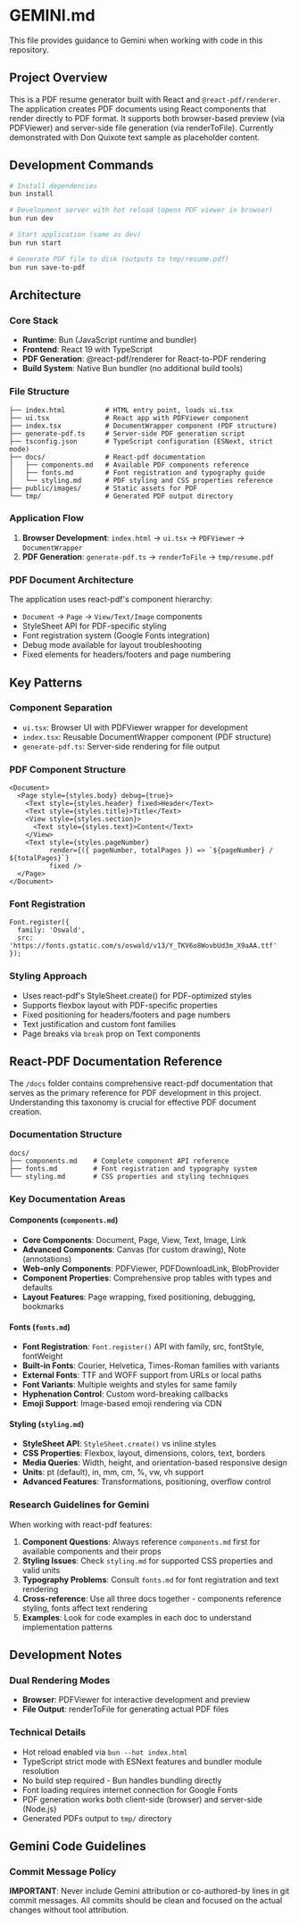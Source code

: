 # GEMINI.md

This file provides guidance to Gemini when working with code in this repository.

## Project Overview

This is a PDF resume generator built with React and `@react-pdf/renderer`. The application creates PDF documents using React components that render directly to PDF format. It supports both browser-based preview (via PDFViewer) and server-side file generation (via renderToFile). Currently demonstrated with Don Quixote text sample as placeholder content.

## Development Commands

```bash
# Install dependencies
bun install

# Development server with hot reload (opens PDF viewer in browser)
bun run dev

# Start application (same as dev)
bun run start

# Generate PDF file to disk (outputs to tmp/resume.pdf)
bun run save-to-pdf
```

## Architecture

### Core Stack
- **Runtime**: Bun (JavaScript runtime and bundler)
- **Frontend**: React 19 with TypeScript
- **PDF Generation**: @react-pdf/renderer for React-to-PDF rendering
- **Build System**: Native Bun bundler (no additional build tools)

### File Structure
```
├── index.html          # HTML entry point, loads ui.tsx
├── ui.tsx              # React app with PDFViewer component  
├── index.tsx           # DocumentWrapper component (PDF structure)
├── generate-pdf.ts     # Server-side PDF generation script
├── tsconfig.json       # TypeScript configuration (ESNext, strict mode)
├── docs/               # React-pdf documentation
│   ├── components.md   # Available PDF components reference
│   ├── fonts.md        # Font registration and typography guide
│   └── styling.md      # PDF styling and CSS properties reference
├── public/images/      # Static assets for PDF
└── tmp/                # Generated PDF output directory
```

### Application Flow
1. **Browser Development**: `index.html` → `ui.tsx` → `PDFViewer` → `DocumentWrapper`
2. **PDF Generation**: `generate-pdf.ts` → `renderToFile` → `tmp/resume.pdf`

### PDF Document Architecture
The application uses react-pdf's component hierarchy:
- `Document` → `Page` → `View/Text/Image` components
- StyleSheet API for PDF-specific styling
- Font registration system (Google Fonts integration)
- Debug mode available for layout troubleshooting
- Fixed elements for headers/footers and page numbering

## Key Patterns

### Component Separation
- `ui.tsx`: Browser UI with PDFViewer wrapper for development
- `index.tsx`: Reusable DocumentWrapper component (PDF structure)
- `generate-pdf.ts`: Server-side rendering for file output

### PDF Component Structure
```tsx
<Document>
  <Page style={styles.body} debug={true}>
    <Text style={styles.header} fixed>Header</Text>
    <Text style={styles.title}>Title</Text>
    <View style={styles.section}>
      <Text style={styles.text}>Content</Text>
    </View>
    <Text style={styles.pageNumber} 
          render={({ pageNumber, totalPages }) => `${pageNumber} / ${totalPages}`} 
          fixed />
  </Page>
</Document>
```

### Font Registration
```tsx
Font.register({
  family: 'Oswald',
  src: 'https://fonts.gstatic.com/s/oswald/v13/Y_TKV6o8WovbUd3m_X9aAA.ttf'
});
```

### Styling Approach
- Uses react-pdf's StyleSheet.create() for PDF-optimized styles
- Supports flexbox layout with PDF-specific properties
- Fixed positioning for headers/footers and page numbers
- Text justification and custom font families
- Page breaks via `break` prop on Text components

## React-PDF Documentation Reference

The `/docs` folder contains comprehensive react-pdf documentation that serves as the primary reference for PDF development in this project. Understanding this taxonomy is crucial for effective PDF document creation.

### Documentation Structure

```
docs/
├── components.md    # Complete component API reference
├── fonts.md         # Font registration and typography system
└── styling.md       # CSS properties and styling techniques
```

### Key Documentation Areas

#### Components (`components.md`)
- **Core Components**: Document, Page, View, Text, Image, Link
- **Advanced Components**: Canvas (for custom drawing), Note (annotations)  
- **Web-only Components**: PDFViewer, PDFDownloadLink, BlobProvider
- **Component Properties**: Comprehensive prop tables with types and defaults
- **Layout Features**: Page wrapping, fixed positioning, debugging, bookmarks

#### Fonts (`fonts.md`)
- **Font Registration**: `Font.register()` API with family, src, fontStyle, fontWeight
- **Built-in Fonts**: Courier, Helvetica, Times-Roman families with variants
- **External Fonts**: TTF and WOFF support from URLs or local paths
- **Font Variants**: Multiple weights and styles for same family
- **Hyphenation Control**: Custom word-breaking callbacks
- **Emoji Support**: Image-based emoji rendering via CDN

#### Styling (`styling.md`)
- **StyleSheet API**: `StyleSheet.create()` vs inline styles
- **CSS Properties**: Flexbox, layout, dimensions, colors, text, borders
- **Media Queries**: Width, height, and orientation-based responsive design
- **Units**: pt (default), in, mm, cm, %, vw, vh support
- **Advanced Features**: Transformations, positioning, overflow control

### Research Guidelines for Gemini

When working with react-pdf features:

1. **Component Questions**: Always reference `components.md` first for available components and their props
2. **Styling Issues**: Check `styling.md` for supported CSS properties and valid units  
3. **Typography Problems**: Consult `fonts.md` for font registration and text rendering
4. **Cross-reference**: Use all three docs together - components reference styling, fonts affect text rendering
5. **Examples**: Look for code examples in each doc to understand implementation patterns

## Development Notes

### Dual Rendering Modes
- **Browser**: PDFViewer for interactive development and preview
- **File Output**: renderToFile for generating actual PDF files

### Technical Details
- Hot reload enabled via `bun --hot index.html`
- TypeScript strict mode with ESNext features and bundler module resolution
- No build step required - Bun handles bundling directly
- Font loading requires internet connection for Google Fonts
- PDF generation works both client-side (browser) and server-side (Node.js)
- Generated PDFs output to `tmp/` directory

## Gemini Code Guidelines

### Commit Message Policy
**IMPORTANT**: Never include Gemini attribution or co-authored-by lines in git commit messages. All commits should be clean and focused on the actual changes without tool attribution.
